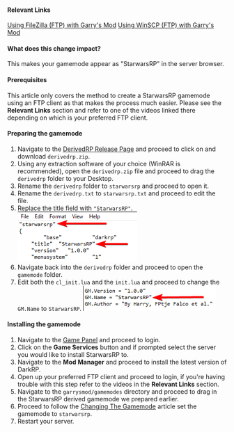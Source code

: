 #### Relevant Links
[Using FileZilla (FTP) with Garry's Mod](https://www.youtube.com/watch?v=fwg3Dbty-dw)
[Using WinSCP (FTP) with Garry's Mod](https://www.youtube.com/watch?v=QyBCXAaQG0Q)


#### What does this change impact?
This makes your gamemode appear as "StarwarsRP" in the server browser.

#### Prerequisites
This article only covers the method to create a StarwarsRP gamemode using an FTP client as that makes the process much easier. Please see the **Relevant Links** section and refer to one of the videos linked there depending on which is your preferred FTP client.

#### Preparing the gamemode
1. Navigate to the [DerivedRP Release Page](https://github.com/FPtje/DarkRP/releases) and proceed to click on and download ``derivedrp.zip``.
2. Using any extraction software of your choice (WinRAR is recommended), open the ``derivedrp.zip`` file and proceed to drag the ``derivedrp`` folder to your Desktop.
3. Rename the ``derivedrp`` folder to ``starwarsrp`` and proceed to open it.
4. Rename the ``derivedrp.txt`` to ``starwarsrp.txt`` and proceed to edit the file. 
5. Replace the title field with ``"StarwarsRP"``.  
![](https://raw.githubusercontent.com/HexaneNetworks/help-assets/master/assets/starwarsrp-txt.png)  
6. Navigate back into the ``derivedrp`` folder and proceed to open the ``gamemode`` folder.
7. Edit both the ``cl_init.lua`` and the ``init.lua`` and proceed to change the ``GM.Name`` to ``StarwarsRP``.
![](https://raw.githubusercontent.com/HexaneNetworks/help-assets/master/assets/starwars-init-lua.png)


#### Installing the gamemode
1. Navigate to the [Game Panel](https://hexane.gg) and proceed to login.
2. Click on the **Game Services** button and if prompted select the server you would like to install StarwarsRP to.
3. Navigate to the **Mod Manager** and proceed to install the latest version of DarkRP.
4. Open up your preferred FTP client and proceed to login, if you're having trouble with this step refer to the videos in the **Relevant Links** section.
5. Navigate to the `garrysmod/gamemodes` directory and proceed to drag in the StarwarsRP derived gamemode we prepared earlier.
6. Proceed to follow the [Changing The Gamemode](https://help.hexanenetworks.com/garrys-mod/server-configuration/changing-the-gamemode) article set the gamemode to ``starwarsrp``.
7. Restart your server.
